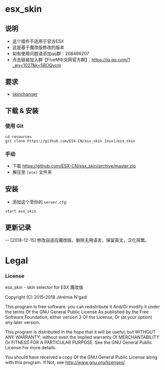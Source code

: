 # esx_skin

## 说明
- 这个插件不适用于官方ESX
- 这是基于魔改版修改的版本
- 如有使用问题请添加qq群：208486207
- 点击链接加入群【FiveM中文网官方群】：https://jq.qq.com/?_wv=1027&k=5BOQycm

## 要求
- [skinchanger](https://github.com/ESX-CN/skinchanger)

## 下载 & 安装

### 使用 Git
```
cd resources
git clone https://github.com/ESX-CN/esx_skin [esx]/esx_skin
```

### 手动
- 下载 https://github.com/ESX-CN/esx_skin/archive/master.zip
- 解压至 `[esx]` 文件夹

## 安装
- 添加这个至你的 `server.cfg`:

```
start esx_skin
```
## 更新记录
-- [2018-12-15] 修改自适应魔改版，删除无用语言，保留英文，汉化简繁。

# Legal
### License
esx_skin - skin selector for ESX 魔改版

Copyright (C) 2015-2018 Jérémie N'gadi

This program Is free software: you can redistribute it And/Or modify it under the terms Of the GNU General Public License As published by the Free Software Foundation, either version 3 Of the License, Or (at your option) any later version.

This program Is distributed In the hope that it will be useful, but WITHOUT ANY WARRANTY; without even the implied warranty Of MERCHANTABILITY Or FITNESS FOR A PARTICULAR PURPOSE. See the GNU General Public License For more details.

You should have received a copy Of the GNU General Public License along with this program. If Not, see http://www.gnu.org/licenses/.
